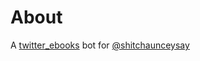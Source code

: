 About
===

A [twitter_ebooks](https://github.com/mispy/twitter_ebooks) bot for [@shitchaunceysay](https://twitter.com/shitchaunceysay)
